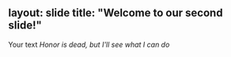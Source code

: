 layout: slide
title: "Welcome to our second slide!"
---
Your text
*Honor is dead, but I'll see what I can do*
